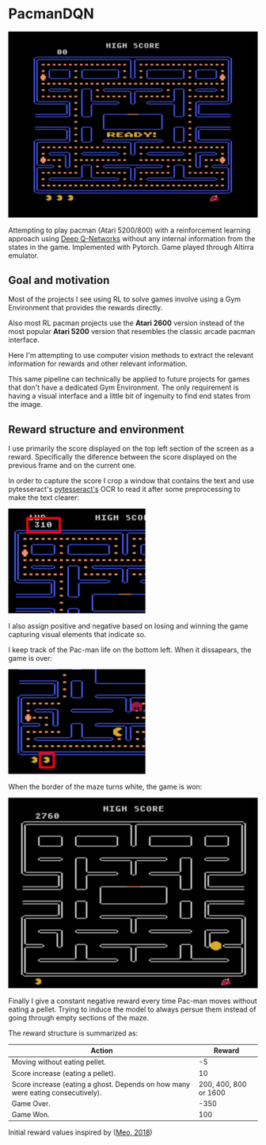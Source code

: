 # PacmanDQN

![](https://github.com/tomasamado/PacmanDQN/blob/main/images/pacman_gameplay.gif)

Attempting to play pacman (Atari 5200/800) with a reinforcement learning approach using [Deep Q-Networks](https://arxiv.org/abs/1312.5602) without any internal information from the states in the game. Implemented with Pytorch. Game played through Altirra emulator.
 
## Goal and motivation

Most of the projects I see using RL to solve games involve using a Gym Environment that provides the rewards directly. 

Also most RL pacman projects use the **Atari 2600** version instead of the most popular **Atari 5200** version that resembles the classic arcade pacman interface. 

Here I'm attempting to use computer vision methods to extract the relevant information for rewards and other relevant information.

This same pipeline can technically be applied to future projects for games that don't have a dedicated Gym Environment. The only requirement is having a visual interface and a little bit of ingenuity to find end states from the image.

## Reward structure and environment

I use primarily the score displayed on the top left section of the screen as a reward. Specifically the diference between the score displayed on the previous frame and on the current one.

In order to capture the score I crop a window that contains the text and use pytesseract's [pytesseract's](https://pypi.org/project/pytesseract/) OCR to read it after some preprocessing to make the text clearer:

![Score section on the top left corner](https://github.com/tomasamado/PacmanDQN/blob/main/images/score_capture.png)

I also assign positive and negative based on losing and winning the game capturing visual elements that indicate so.

I keep track of the Pac-man life on the bottom left. When it dissapears, the game is over:

![](https://github.com/tomasamado/PacmanDQN/blob/main/images/live_detection.png)

When the border of the maze turns white, the game is won:

![](https://github.com/tomasamado/PacmanDQN/blob/main/images/game_won.png)

Finally I give a constant negative reward every time Pac-man moves without eating a pellet. Trying to induce the model to always persue them instead of going through empty sections of the maze.

The reward structure is summarized as:


| Action  | Reward |
| ------------- | ------------- |
| Moving without eating pellet.  | -5  |
| Score increase (eating a pellet).  | 10 |
| Score increase (eating a ghost. Depends on how many were eating consecutively).  | 200, 400, 800 or 1600 |
| Game Over.  | -350 |
| Game Won.  | 100 |

Initial reward values inspired by ([Meo, 2018](https://reposit.haw-hamburg.de/handle/20.500.12738/8222))



